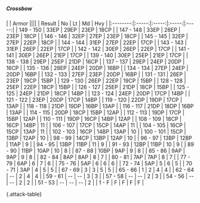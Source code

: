 ##### Crossbow

|      |   Armor   ||||
|   Result   |   No   |   Lt   |   Md   |   Hvy   |
|:--------:|:-----:|:-----:|:-----:|:-----:|
| 149 - 150 | 33EP | 29EP | 23EP | 18CP |
| 147 - 148 | 33EP | 28EP | 23EP | 18CP |
| 146 - 146 | 32EP | 27EP | 23EP | 18CP |
| 145 - 145 | 32EP | 27EP | 22EP | 18CP |
| 144 - 144 | 31EP | 27EP | 22EP | 17CP |
| 143 - 143 | 31EP | 26EP | 22EP | 17CP |
| 142 - 142 | 30EP | 26EP | 22EP | 17CP |
| 141 - 141 | 30EP | 26EP | 21EP | 17CP |
| 139 - 140 | 30EP | 25EP | 21EP | 17CP |
| 138 - 138 | 29EP | 25EP | 21DP | 16CP |
| 137 - 137 | 29EP | 24EP | 20DP | 16CP |
| 135 - 136 | 28EP | 24EP | 20DP | 16BP |
| 134 - 134 | 27EP | 24EP | 20DP | 16BP |
| 132 - 133 | 27EP | 23EP | 20DP | 16BP |
| 131 - 131 | 26EP | 23EP | 19CP | 15BP |
| 129 - 130 | 26EP | 22EP | 19CP | 15BP |
| 128 - 128 | 25EP | 22EP | 18CP | 15BP |
| 126 - 127 | 25EP | 21DP | 18CP | 15BP |
| 125 - 125 | 24EP | 21DP | 18CP | 14BP |
| 123 - 124 | 24EP | 20DP | 17CP | 14BP |
| 121 - 122 | 23EP | 20DP | 17CP | 14BP |
| 119 - 120 | 22DP | 19DP | 17CP | 13AP |
| 118 - 118 | 21DP | 19DP | 16BP | 13AP |
| 116 - 117 | 21DP | 18DP | 16BP | 13AP |
| 114 - 115 | 20DP | 18CP | 15BP | 12AP |
| 112 - 113 | 19DP | 17CP | 15BP | 12AP |
| 110 - 111 | 19DP | 16CP | 14BP | 12AP |
| 108 - 109 | 18CP | 16CP | 14BP | 11 |
| 106 - 107 | 17CP | 15CP | 14AP | 11 |
| 104 - 105 | 16CP | 15CP | 13AP | 11 |
| 102 - 103 | 16CP | 14BP | 13AP | 10 |
| 100 - 101 | 15CP | 13BP | 12AP | 10 |
| 98 - 99 | 14CP | 13BP | 12AP | 10 |
| 96 - 97 | 13BP | 12BP | 11AP | 9 |
| 94 - 95 | 13BP | 11BP | 11 | 9 |
| 91 - 93 | 12BP | 11BP | 10 | 9 |
| 89 - 90 | 11BP | 10AP | 10 | 8 |
| 87 - 88 | 10BP | 9AP | 9 | 8 |
| 85 - 86 | 9AP | 9AP | 9 | 8 |
| 82 - 84 | 8AP | 8AP | 8 | 7 |
| 80 - 81 | 7AP | 7AP | 8 | 7 |
| 77 - 79 | 6AP | 6 | 7 | 6 |
| 75 - 76 | 5AP | 6 | 6 | 6 |
| 72 - 74 | 5AP | 5 | 6 | 5 |
| 70 - 71 | 3AP | 4 | 5 | 5 |
| 67 - 69 | 3 | 3 | 5 | 5 |
| 65 - 66 | 1 | 2 | 4 | 4 |
| 62 - 64 | --  | 2 | 4 | 4 |
| 59 - 61 | --  | --  | 3 | 3 |
| 57 - 58 | --  | --  | 2 | 3 |
| 54 - 56 | --  | --  | 2 | 2 |
| 51 - 53 | --  | --  | --  | 2 |
| 1 - F | F | F | F | F |

{.attack-table}
